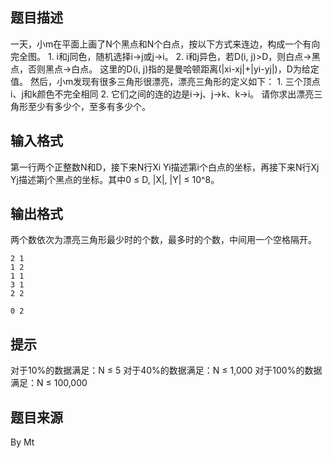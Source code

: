 


## 题目描述
一天，小m在平面上画了N个黑点和N个白点，按以下方式来连边，构成一个有向完全图。 1. i和j同色，随机选择i→j或j→i。 2. i和j异色，若D(i, j)>D，则白点→黑点，否则黑点→白点。 这里的D(i, j)指的是曼哈顿距离(|xi-xj|+|yi-yj|)，D为给定值。 然后，小m发现有很多三角形很漂亮，漂亮三角形的定义如下： 1. 三个顶点i、j和k颜色不完全相同 2. 它们之间的连的边是i→j、j→k、k→i。 请你求出漂亮三角形至少有多少个，至多有多少个。
## 输入格式
第一行两个正整数N和D，接下来N行Xi Yi描述第i个白点的坐标，再接下来N行Xj Yj描述第j个黑点的坐标。其中0 ≤ D, |X|, |Y| ≤ 10^8。
## 输出格式
两个数依次为漂亮三角形最少时的个数，最多时的个数，中间用一个空格隔开。

```input1
2 1
1 2
1 1
3 1
2 2

```
```output1
0 2
```

## 提示
对于10%的数据满足：N ≤ 5 对于40%的数据满足：N ≤ 1,000 对于100%的数据满足：N ≤ 100,000
## 题目来源
By Mt


